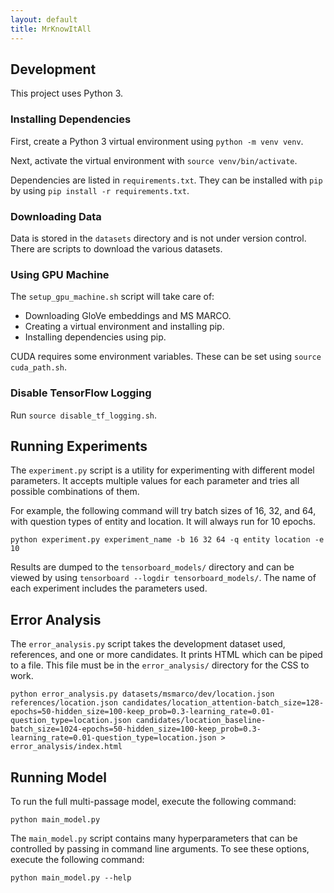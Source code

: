 ```yaml
---
layout: default
title: MrKnowItAll
---
```


## Development

This project uses Python 3.

### Installing Dependencies

First, create a Python 3 virtual environment using `python -m venv venv`.

Next, activate the virtual environment with `source venv/bin/activate`.

Dependencies are listed in `requirements.txt`. They can be installed with `pip`
by using `pip install -r requirements.txt`.

### Downloading Data

Data is stored in the `datasets` directory and is not under version control.
There are scripts to download the various datasets.

### Using GPU Machine

The `setup_gpu_machine.sh` script will take care of:
 - Downloading GloVe embeddings and MS MARCO.
 - Creating a virtual environment and installing pip.
 - Installing dependencies using pip.

CUDA requires some environment variables. These can be set using `source cuda_path.sh`.

### Disable TensorFlow Logging

Run `source disable_tf_logging.sh`.

## Running Experiments

The `experiment.py` script is a utility for experimenting with different model
parameters. It accepts multiple values for each parameter and tries all
possible combinations of them.

For example, the following command will try batch sizes of 16, 32, and 64,
with question types of entity and location. It will always run for 10 epochs.

```
python experiment.py experiment_name -b 16 32 64 -q entity location -e 10
```

Results are dumped to the `tensorboard_models/` directory and can be viewed
by using `tensorboard --logdir tensorboard_models/`.
The name of each experiment includes the parameters used.

## Error Analysis

The `error_analysis.py` script takes the development dataset used, references, and one or more candidates.
It prints HTML which can be piped to a file.
This file must be in the `error_analysis/` directory for the CSS to work.

```
python error_analysis.py datasets/msmarco/dev/location.json references/location.json candidates/location_attention-batch_size=128-epochs=50-hidden_size=100-keep_prob=0.3-learning_rate=0.01-question_type=location.json candidates/location_baseline-batch_size=1024-epochs=50-hidden_size=100-keep_prob=0.3-learning_rate=0.01-question_type=location.json > error_analysis/index.html
```

## Running Model
To run the full multi-passage model, execute the following command:

```
python main_model.py
```

The `main_model.py` script contains many hyperparameters that can be controlled by passing in command line arguments.
To see these options, execute the following command:
```
python main_model.py --help
```